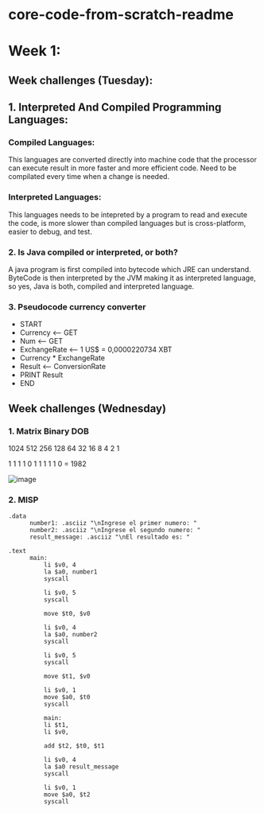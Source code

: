 # core-code-from-scratch-readme

# Week 1:

## Week challenges (Tuesday):

## 1. Interpreted And Compiled Programming Languages:
 
### Compiled Languages:

This languages are converted directly into machine code that the processor can execute result in more
faster and more efficient code. Need to be compilated every time when a change is needed.

### Interpreted Languages:

This languages needs to be intepreted by a program to read and execute the code, is more slower than
compiled languages but is cross-platform, easier to debug, and test.

### 2. Is Java compiled or interpreted, or both?

A java program is first compiled into bytecode which JRE can understand. ByteCode is then interpreted
by the JVM making it as interpreted language, so yes, Java is both, compiled and interpreted language.


### 3. Pseudocode currency converter

- START
- Currency <-- GET
- Num <-- GET
- ExchangeRate <-- 1 US$ = 0,0000220734 XBT
- Currency * ExchangeRate
- Result <-- ConversionRate
- PRINT Result
- END


## Week challenges (Wednesday)

### 1. Matrix Binary DOB
										
										
1024	512	256	128	64	32	16	8	4	2	1

1	1	1	1	0	1	1	1	1	1	0    =      1982
										
![image](https://user-images.githubusercontent.com/30531913/162103387-61ee275d-08e0-4098-8ae0-544da5f63535.png)




### 2. MISP


    .data
	      number1: .asciiz "\nIngrese el primer numero: "
	      number2: .asciiz "\nIngrese el segundo numero: "
	      result_message: .asciiz "\nEl resultado es: "

    .text
	      main:
              li $v0, 4
              la $a0, number1
              syscall

              li $v0, 5
              syscall

              move $t0, $v0

              li $v0, 4
              la $a0, number2
              syscall

              li $v0, 5
              syscall

              move $t1, $v0

              li $v0, 1
              move $a0, $t0
              syscall

              main:
              li $t1, 
              li $v0, 

              add $t2, $t0, $t1

              li $v0, 4
              la $a0 result_message
              syscall

              li $v0, 1
              move $a0, $t2
              syscall

